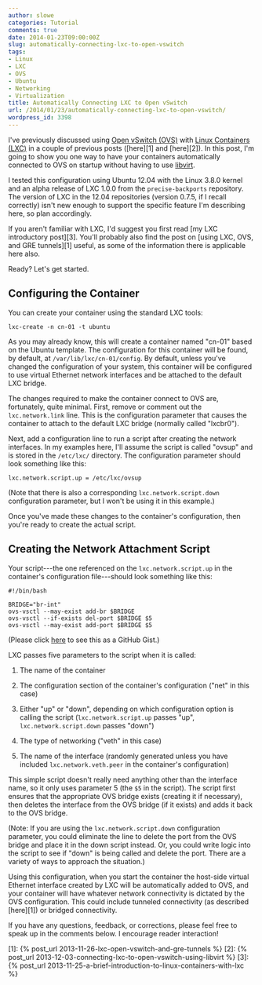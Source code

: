 ```yaml
---
author: slowe
categories: Tutorial
comments: true
date: 2014-01-23T09:00:00Z
slug: automatically-connecting-lxc-to-open-vswitch
tags:
- Linux
- LXC
- OVS
- Ubuntu
- Networking
- Virtualization
title: Automatically Connecting LXC to Open vSwitch
url: /2014/01/23/automatically-connecting-lxc-to-open-vswitch/
wordpress_id: 3398
---
```


I've previously discussed using [Open vSwitch (OVS)](http://openvswitch.org/) with [Linux Containers (LXC)](http://linuxcontainers.org/) in a couple of previous posts ([here][1] and [here][2]). In this post, I'm going to show you one way to have your containers automatically connected to OVS on startup without having to use [libvirt](http://libvirt.org/).

I tested this configuration using Ubuntu 12.04 with the Linux 3.8.0 kernel and an alpha release of LXC 1.0.0 from the `precise-backports` repository. The version of LXC in the 12.04 repositories (version 0.7.5, if I recall correctly) isn't new enough to support the specific feature I'm describing here, so plan accordingly.

If you aren't familiar with LXC, I'd suggest you first read [my LXC introductory post][3]. You'll probably also find the post on [using LXC, OVS, and GRE tunnels][1] useful, as some of the information there is applicable here also.

Ready? Let's get started.

## Configuring the Container

You can create your container using the standard LXC tools:

    lxc-create -n cn-01 -t ubuntu

As you may already know, this will create a container named "cn-01" based on the Ubuntu template. The configuration for this container will be found, by default, at `/var/lib/lxc/cn-01/config`. By default, unless you've changed the configuration of your system, this container will be configured to use virtual Ethernet network interfaces and be attached to the default LXC bridge.

The changes required to make the container connect to OVS are, fortunately, quite minimal. First, remove or comment out the `lxc.network.link` line. This is the configuration parameter that causes the container to attach to the default LXC bridge (normally called "lxcbr0").

Next, add a configuration line to run a script after creating the network interfaces. In my examples here, I'll assume the script is called "ovsup" and is stored in the `/etc/lxc/` directory. The configuration parameter should look something like this:

    lxc.network.script.up = /etc/lxc/ovsup

(Note that there is also a corresponding `lxc.network.script.down` configuration parameter, but I won't be using it in this example.)

Once you've made these changes to the container's configuration, then you're ready to create the actual script.

## Creating the Network Attachment Script

Your script---the one referenced on the `lxc.network.script.up` in the container's configuration file---should look something like this:

```
#!/bin/bash

BRIDGE="br-int"
ovs-vsctl --may-exist add-br $BRIDGE
ovs-vsctl --if-exists del-port $BRIDGE $5
ovs-vsctl --may-exist add-port $BRIDGE $5
```

(Please click [here](https://gist.github.com/lowescott/8569424) to see this as a GitHub Gist.)

LXC passes five parameters to the script when it is called:

1. The name of the container

2. The configuration section of the container's configuration ("net" in this case)

3. Either "up" or "down", depending on which configuration option is calling the script (`lxc.network.script.up` passes "up", `lxc.network.script.down` passes "down")

4. The type of networking ("veth" in this case)

5. The name of the interface (randomly generated unless you have included `lxc.network.veth.peer` in the container's configuration)

This simple script doesn't really need anything other than the interface name, so it only uses parameter 5 (the `$5` in the script). The script first ensures that the appropriate OVS bridge exists (creating it if necessary), then deletes the interface from the OVS bridge (if it exists) and adds it back to the OVS bridge.

(Note: If you are using the `lxc.network.script.down` configuration parameter, you could eliminate the line to delete the port from the OVS bridge and place it in the down script instead. Or, you could write logic into the script to see if "down" is being called and delete the port. There are a variety of ways to approach the situation.)

Using this configuration, when you start the container the host-side virtual Ethernet interface created by LXC will be automatically added to OVS, and your container will have whatever network connectivity is dictated by the OVS configuration. This could include tunneled connectivity (as described [here][1]) or bridged connectivity.

If you have any questions, feedback, or corrections, please feel free to speak up in the comments below. I encourage reader interaction!

[1]: {% post_url 2013-11-26-lxc-open-vswitch-and-gre-tunnels %}
[2]: {% post_url 2013-12-03-connecting-lxc-to-open-vswitch-using-libvirt %}
[3]: {% post_url 2013-11-25-a-brief-introduction-to-linux-containers-with-lxc %}
